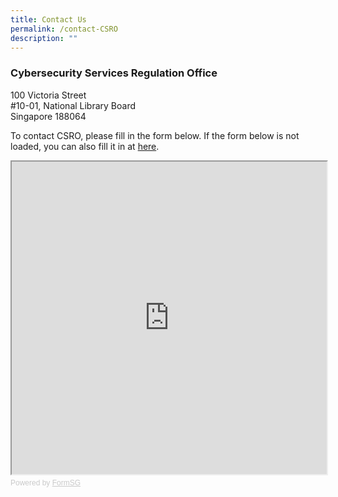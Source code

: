 ```yaml
---
title: Contact Us
permalink: /contact-CSRO
description: ""
---
```

### Cybersecurity Services Regulation Office
100 Victoria Street
<br>#10-01, National Library Board
<br>Singapore 188064

To contact CSRO, please fill in the form below. If the form below is not loaded, you can also fill it in at <a href="https://form.gov.sg/62271c618eac560016a163de">here</a>.



<!-- Change the width and height values to suit you best -->
<iframe id="iframe" src="https://form.gov.sg/62271c618eac560016a163de" style="width:100%;height:500px"></iframe>

<div style="font-family:Sans-Serif;font-size:12px;color:#999;opacity:0.5;padding-top:5px">Powered by <a href="https://form.gov.sg" style="color: #999">FormSG</a></div>
